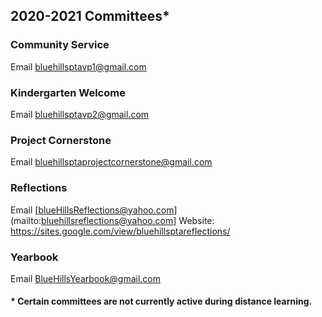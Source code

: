 ## 2020-2021 Committees*
 
### Community Service

Email [bluehillsptavp1@gmail.com](mailto:bluehillsptavp1@gmail.com)

### Kindergarten Welcome

Email [bluehillsptavp2@gmail.com](mailto:bluehillsptavp2@gmail.com)

### Project Cornerstone

Email [bluehillsptaprojectcornerstone@gmail.com](mailto:bluehillsptaprojectcornerstone@gmail.com)

### Reflections

Email [blueHillsReflections@yahoo.com](mailto:bluehillsreflections@yahoo.com]
Website: https://sites.google.com/view/bluehillsptareflections/

### Yearbook

Email [BlueHillsYearbook@gmail.com](mailto:BlueHillsYearbook@gmail.com)

#### * Certain committees are not currently active during distance learning.
